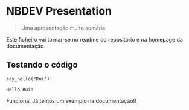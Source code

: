 <!--

#################################################
### THIS FILE WAS AUTOGENERATED! DO NOT EDIT! ###
#################################################
# file to edit: index.ipynb
# command to build the docs after a change: nbdev_build_docs

-->

# NBDEV Presentation

> Uma apresentação muito sumária.


Este ficheiro vai tornar-se no readme do repositório e na homepage da documentação.

## Testando o código
<div class="codecell" markdown="1">
<div class="input_area" markdown="1">

```
say_hello("Rui")
```

</div>
<div class="output_area" markdown="1">

    Hello Rui!


</div>

</div>

Funciona! Já temos um exemplo na documentação!!
